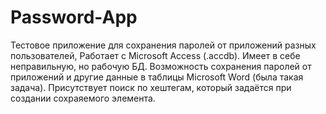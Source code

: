 # Password-App
Тестовое приложение для сохранения паролей от приложений разных пользователей, Работает с Microsoft Access (.accdb).
Имеет в себе неправильную, но рабочую БД. Возможность сохранения паролей от приложений и другие данные в таблицы Microsoft Word (была такая задача).
Присутствует поиск по хештегам, который задаётся при создании сохраяемого элемента.
